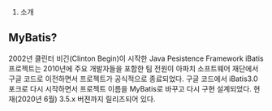 1. 소개

## MyBatis?

 2002년 클린터 비긴(Clinton Begin)이 시작한 Java Pesistence Framework iBatis 프로젝트는 2010년에 주요 개발자들을 포함한 팀 전원이 아파치 소프트웨어 재단에서 구글 코드로 이전하면서 프로젝트가 공식적으로 종료되었다. 구글 코드에서 iBatis3.0 포크로 다시 시작하면서 프로젝트 이름을 MyBatis로 바꾸고 다시 구현 설계되었다. 현재(2020년 6월) 3.5.x 버젼까지 릴리즈되어 있다.


  
  